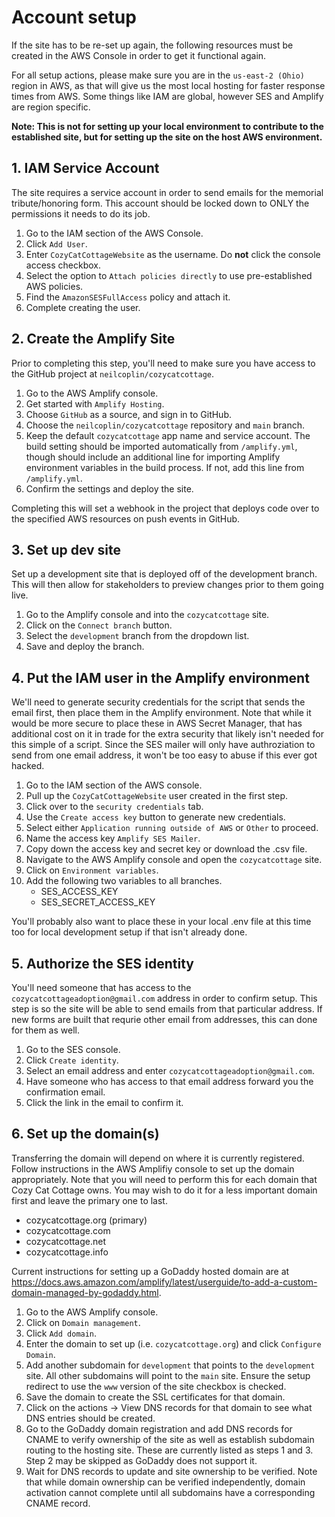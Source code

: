 # Account setup
If the site has to be re-set up again, the following resources must be created in the AWS Console in order to get it functional again.

For all setup actions, please make sure you are in the `us-east-2 (Ohio)` region in AWS, as that will give us the most local hosting for faster response times from AWS.  Some things like IAM are global, however SES and Amplify are region specific.

**Note: This is not for setting up your local environment to contribute to the established site, but for setting up the site on the host AWS environment.**

## 1. IAM Service Account

The site requires a service account in order to send emails for the memorial tribute/honoring form.  This account should be locked down to ONLY the permissions it needs to do its job.

1. Go to the IAM section of the AWS Console.
1. Click `Add User`.
1. Enter `CozyCatCottageWebsite` as the username.  Do **not** click the console access checkbox.
1. Select the option to `Attach policies directly` to use pre-established AWS policies.
1. Find the `AmazonSESFullAccess` policy and attach it.
1. Complete creating the user.

## 2. Create the Amplify Site

Prior to completing this step, you'll need to make sure you have access to the GitHub project at `neilcoplin/cozycatcottage`.

1. Go to the AWS Amplify console.
1. Get started with `Amplify Hosting`.
1. Choose `GitHub` as a source, and sign in to GitHub.
1. Choose the `neilcoplin/cozycatcottage` repository and `main` branch.
1. Keep the default `cozycatcottage` app name and service account.  The build setting should be imported automatically from `/amplify.yml`, though should include an additional line for importing Amplify environment variables in the build process.  If not, add this line from `/amplify.yml`.
1. Confirm the settings and deploy the site.

Completing this will set a webhook in the project that deploys code over to the specified AWS resources on push events in GitHub.

## 3. Set up dev site

Set up a development site that is deployed off of the development branch.  This will then allow for stakeholders to preview changes prior to them going live.

1. Go to the Amplify console and into the `cozycatcottage` site.
1. Click on the `Connect branch` button.
1. Select the `development` branch from the dropdown list.
1. Save and deploy the branch.

## 4. Put the IAM user in the Amplify environment

We'll need to generate security credentials for the script that sends the email first, then place them in the Amplify environment.  Note that while it would be more secure to place these in AWS Secret Manager, that has additional cost on it in trade for the extra security that likely isn't needed for this simple of a script.  Since the SES mailer will only have authroziation to send from one email address, it won't be too easy to abuse if this ever got hacked.

1. Go to the IAM section of the AWS console.
1. Pull up the `CozyCatCottageWebsite` user created in the first step.
1. Click over to the `security credentials` tab.
1. Use the `Create access key` button to generate new credentials.
1. Select either `Application running outside of AWS` or `Other` to proceed.
1. Name the access key `Amplify SES Mailer`.
1. Copy down the access key and secret key or download the .csv file.
1. Navigate to the AWS Amplify console and open the `cozycatcottage` site.
1. Click on `Environment variables`.
1. Add the following two variables to all branches.
    - SES_ACCESS_KEY
    - SES_SECRET_ACCESS_KEY

You'll probably also want to place these in your local .env file at this time too for local development setup if that isn't already done.

## 5. Authorize the SES identity

You'll need someone that has access to the `cozycatcottageadoption@gmail.com` address in order to confirm setup.  This step is so the site will be able to send emails from that particular address.  If new forms are built that requrie other email from addresses, this can done for them as well.

1. Go to the SES console.
1. Click `Create identity`.
1. Select an email address and enter `cozycatcottageadoption@gmail.com`.
1. Have someone who has access to that email address forward you the confirmation email.
1. Click the link in the email to confirm it.

## 6. Set up the domain(s)

Transferring the domain will depend on where it is currently registered.  Follow instructions in the AWS Amplifiy console to set up the domain appropriately.  Note that you will need to perform this for each domain that Cozy Cat Cottage owns.  You may wish to do it for a less important domain first and leave the primary one to last.

- cozycatcottage.org (primary)
- cozycatcottage.com
- cozycatcottage.net
- cozycatcottage.info

Current instructions for setting up a GoDaddy hosted domain are at https://docs.aws.amazon.com/amplify/latest/userguide/to-add-a-custom-domain-managed-by-godaddy.html.

1. Go to the AWS Amplify console.
1. Click on `Domain management`.
1. Click `Add domain`.
1. Enter the domain to set up (i.e. `cozycatcottage.org`) and click `Configure Domain`.
1. Add another subdomain for `development` that points to the `development` site.  All other subdomains will point to the `main` site.  Ensure the setup redirect to use the `www` version of the site checkbox is checked.
1. Save the domain to create the SSL certificates for that domain.
1. Click on the actions -> View DNS records for that domain to see what DNS entries should be created.
1. Go to the GoDaddy domain registration and add DNS records for CNAME to verify ownership of the site as well as establish subdomain routing to the hosting site.  These are currently listed as steps 1 and 3.  Step 2 may be skipped as GoDaddy does not support it.
1. Wait for DNS records to update and site ownership to be verified.  Note that while domain ownership can be verified independently, domain activation cannot complete until all subdomains have a corresponding CNAME record.